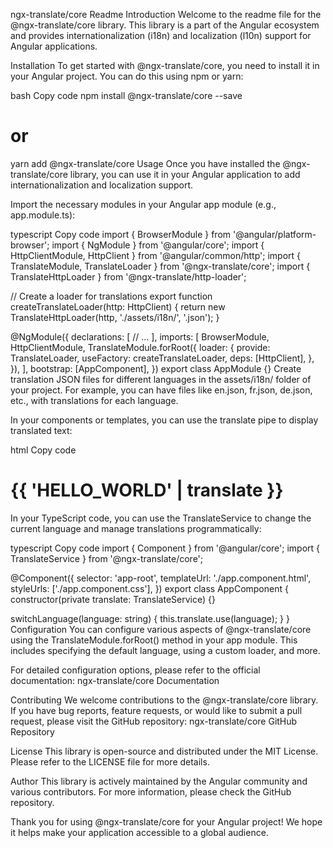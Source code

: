 ngx-translate/core Readme
Introduction
Welcome to the readme file for the @ngx-translate/core library. This library is a part of the Angular ecosystem and provides internationalization (i18n) and localization (l10n) support for Angular applications.

Installation
To get started with @ngx-translate/core, you need to install it in your Angular project. You can do this using npm or yarn:

bash
Copy code
npm install @ngx-translate/core --save
# or
yarn add @ngx-translate/core
Usage
Once you have installed the @ngx-translate/core library, you can use it in your Angular application to add internationalization and localization support.

Import the necessary modules in your Angular app module (e.g., app.module.ts):

typescript
Copy code
import { BrowserModule } from '@angular/platform-browser';
import { NgModule } from '@angular/core';
import { HttpClientModule, HttpClient } from '@angular/common/http';
import { TranslateModule, TranslateLoader } from '@ngx-translate/core';
import { TranslateHttpLoader } from '@ngx-translate/http-loader';

// Create a loader for translations
export function createTranslateLoader(http: HttpClient) {
  return new TranslateHttpLoader(http, './assets/i18n/', '.json');
}

@NgModule({
  declarations: [
    // ...
  ],
  imports: [
    BrowserModule,
    HttpClientModule,
    TranslateModule.forRoot({
      loader: {
        provide: TranslateLoader,
        useFactory: createTranslateLoader,
        deps: [HttpClient],
      },
    }),
  ],
  bootstrap: [AppComponent],
})
export class AppModule {}
Create translation JSON files for different languages in the assets/i18n/ folder of your project. For example, you can have files like en.json, fr.json, de.json, etc., with translations for each language.

In your components or templates, you can use the translate pipe to display translated text:

html
Copy code
<h1>{{ 'HELLO_WORLD' | translate }}</h1>
In your TypeScript code, you can use the TranslateService to change the current language and manage translations programmatically:

typescript
Copy code
import { Component } from '@angular/core';
import { TranslateService } from '@ngx-translate/core';

@Component({
  selector: 'app-root',
  templateUrl: './app.component.html',
  styleUrls: ['./app.component.css'],
})
export class AppComponent {
  constructor(private translate: TranslateService) {}

  switchLanguage(language: string) {
    this.translate.use(language);
  }
}
Configuration
You can configure various aspects of @ngx-translate/core using the TranslateModule.forRoot() method in your app module. This includes specifying the default language, using a custom loader, and more.

For detailed configuration options, please refer to the official documentation: ngx-translate/core Documentation

Contributing
We welcome contributions to the @ngx-translate/core library. If you have bug reports, feature requests, or would like to submit a pull request, please visit the GitHub repository: ngx-translate/core GitHub Repository

License
This library is open-source and distributed under the MIT License. Please refer to the LICENSE file for more details.

Author
This library is actively maintained by the Angular community and various contributors. For more information, please check the GitHub repository.

Thank you for using @ngx-translate/core for your Angular project! We hope it helps make your application accessible to a global audience.




